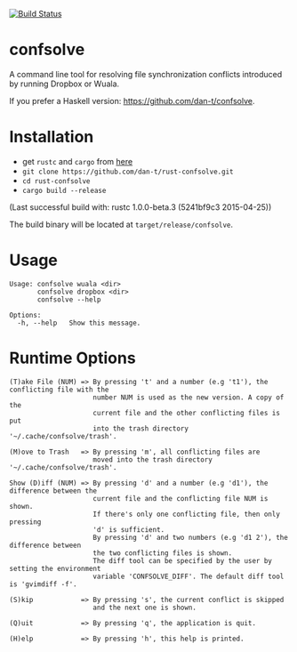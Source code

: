 [![Build Status](https://travis-ci.org/dan-t/rust-confsolve.svg?branch=master)](https://travis-ci.org/dan-t/rust-confsolve)

confsolve
=========

A command line tool for resolving file synchronization conflicts introduced by
running Dropbox or Wuala.

If you prefer a Haskell version: https://github.com/dan-t/confsolve.

Installation
============

* get `rustc` and `cargo` from [here](<http://www.rust-lang.org/install.html>)
* `git clone https://github.com/dan-t/rust-confsolve.git`
* `cd rust-confsolve`
* `cargo build --release`

(Last successful build with: rustc 1.0.0-beta.3 (5241bf9c3 2015-04-25))

The build binary will be located at `target/release/confsolve`.

Usage
=====

    Usage: confsolve wuala <dir>
           confsolve dropbox <dir>
           confsolve --help
    
    Options:
      -h, --help   Show this message.

Runtime Options
===============

    (T)ake File (NUM) => By pressing 't' and a number (e.g 't1'), the conflicting file with the
                         number NUM is used as the new version. A copy of the
                         current file and the other conflicting files is put
                         into the trash directory '~/.cache/confsolve/trash'.

    (M)ove to Trash   => By pressing 'm', all conflicting files are
                         moved into the trash directory '~/.cache/confsolve/trash'.

    Show (D)iff (NUM) => By pressing 'd' and a number (e.g 'd1'), the difference between the
                         current file and the conflicting file NUM is shown.
                         If there's only one conflicting file, then only pressing
                         'd' is sufficient.
                         By pressing 'd' and two numbers (e.g 'd1 2'), the difference between
                         the two conflicting files is shown.
                         The diff tool can be specified by the user by setting the environment
                         variable 'CONFSOLVE_DIFF'. The default diff tool is 'gvimdiff -f'.

    (S)kip            => By pressing 's', the current conflict is skipped
                         and the next one is shown.

    (Q)uit            => By pressing 'q', the application is quit.

    (H)elp            => By pressing 'h', this help is printed.
